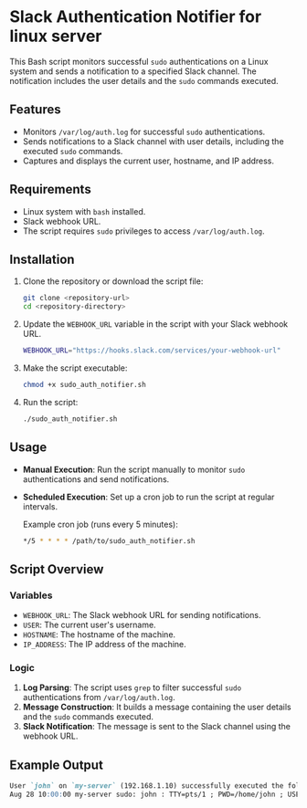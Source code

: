 # Slack Authentication Notifier for linux server

This Bash script monitors successful `sudo` authentications on a Linux system and sends a notification to a specified Slack channel. The notification includes the user details and the `sudo` commands executed.

## Features

- Monitors `/var/log/auth.log` for successful `sudo` authentications.
- Sends notifications to a Slack channel with user details, including the executed `sudo` commands.
- Captures and displays the current user, hostname, and IP address.

## Requirements

- Linux system with `bash` installed.
- Slack webhook URL.
- The script requires `sudo` privileges to access `/var/log/auth.log`.

## Installation

1. Clone the repository or download the script file:

    ```bash
    git clone <repository-url>
    cd <repository-directory>
    ```

2. Update the `WEBHOOK_URL` variable in the script with your Slack webhook URL.

    ```bash
    WEBHOOK_URL="https://hooks.slack.com/services/your-webhook-url"
    ```

3. Make the script executable:

    ```bash
    chmod +x sudo_auth_notifier.sh
    ```

4. Run the script:

    ```bash
    ./sudo_auth_notifier.sh
    ```

## Usage

- **Manual Execution**: Run the script manually to monitor `sudo` authentications and send notifications.
- **Scheduled Execution**: Set up a cron job to run the script at regular intervals.

    Example cron job (runs every 5 minutes):

    ```bash
    */5 * * * * /path/to/sudo_auth_notifier.sh
    ```

## Script Overview

### Variables

- `WEBHOOK_URL`: The Slack webhook URL for sending notifications.
- `USER`: The current user's username.
- `HOSTNAME`: The hostname of the machine.
- `IP_ADDRESS`: The IP address of the machine.

### Logic

1. **Log Parsing**: The script uses `grep` to filter successful `sudo` authentications from `/var/log/auth.log`.
2. **Message Construction**: It builds a message containing the user details and the `sudo` commands executed.
3. **Slack Notification**: The message is sent to the Slack channel using the webhook URL.

## Example Output

```markdown
User `john` on `my-server` (192.168.1.10) successfully executed the following sudo commands:
Aug 28 10:00:00 my-server sudo: john : TTY=pts/1 ; PWD=/home/john ; USER=root ; COMMAND=/usr/bin/apt-get update
